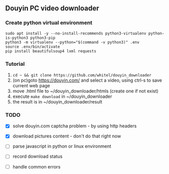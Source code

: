 Douyin PC video downloader
---------------------------
### Create python virtual environment
```
sudo apt install -y --no-install-recommends python3-virtualenv python-is-python3 python3-pip
python3 -m virtualenv --python="$(command -v python3)" .env
source .env/bin/activate
pip install beautifulsoup4 lxml requests
```

### Tutorial
1. `cd ~ && git clone https://github.com/whitel/douyin_downloader`
2. (on pc)goto https://douyin.com/ and select a video, using ctrl-s to save current web page
3. move .html file to ~/douyin_downloader/htmls (create one if not exist)
4. execute `make download` in ~/douyin_downloader
5. the result is in ~/douyin_downloader/result

### TODO
+ [x] solve douyin.com captcha problem - by using http headers
+ [x] download pictures content - don't do that right now
+ [ ] parse javascript in python or linux environment
+ [ ] record download status
+ [ ] handle common errors

